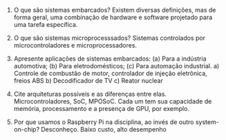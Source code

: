 1) O que são sistemas embarcados?
  Existem diversas definições, mas de forma geral, uma combinação de hardware e software projetado para uma tarefa específica.
  
2) O que são sistemas microprocesssados?
  Sistemas controlados por microcontroladores e microprocessadores.
  
3) Apresente aplicações de sistemas embarcados: (a) Para a indústria automotiva; (b) Para eletrodomésticos; (c) Para automação industrial.
  a) Controle de combustão de motor, controlador de injeção eletrônica, freios ABS
  b) Decodificador de TV
  c) Reator nuclear
  
4) Cite arquiteturas possíveis e as diferenças entre elas.
  Microcontroladores, SoC, MPOSoC. Cada um tem sua capacidade de memória, processamento e a presença de GPU, por exemplo.

5) Por que usamos o Raspberry Pi na disciplina, ao invés de outro system-on-chip?
  Desconheço.
    Baixo custo, alto desempenho
